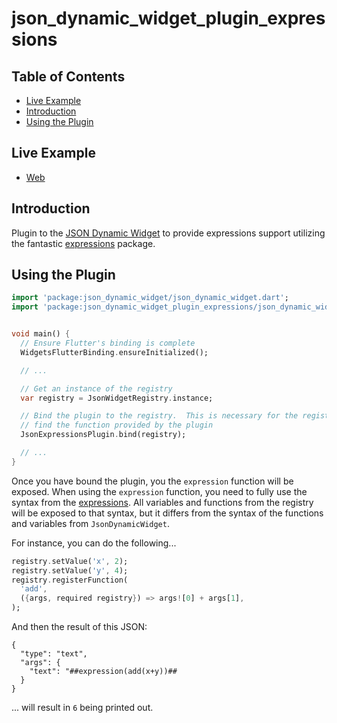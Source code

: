 # json_dynamic_widget_plugin_expressions

## Table of Contents

* [Live Example](#live-example)
* [Introduction](#introduction)
* [Using the Plugin](#using-the-plugin)


## Live Example

* [Web](https://peiffer-innovations.github.io/json_dynamic_widget_plugin_expressions/web/index.html#/)


## Introduction

Plugin to the [JSON Dynamic Widget](https://peiffer-innovations.github.io/json_dynamic_widget) to provide expressions support utilizing the fantastic [expressions](https://pub.dev/packages/expressions) package.


## Using the Plugin

```dart
import 'package:json_dynamic_widget/json_dynamic_widget.dart';
import 'package:json_dynamic_widget_plugin_expressions/json_dynamic_widget_plugin_expressions.dart';


void main() {
  // Ensure Flutter's binding is complete
  WidgetsFlutterBinding.ensureInitialized();

  // ...

  // Get an instance of the registry
  var registry = JsonWidgetRegistry.instance;

  // Bind the plugin to the registry.  This is necessary for the registry to
  // find the function provided by the plugin
  JsonExpressionsPlugin.bind(registry);

  // ...
}

```

Once you have bound the plugin, you the `expression` function will be exposed.  When using the `expression` function, you need to fully use the syntax from the [expressions](https://pub.dev/packages/expressions).  All variables and functions from the registry will be exposed to that syntax, but it differs from the syntax of the functions and variables from `JsonDynamicWidget`.

For instance, you can do the following...

```dart
registry.setValue('x', 2);
registry.setValue('y', 4);
registry.registerFunction(
  'add',
  ({args, required registry}) => args![0] + args[1],
);
```

And then the result of this JSON:
```
{
  "type": "text",
  "args": {
    "text": "##expression(add(x+y))##
  }
}
```

... will result in `6` being printed out.
